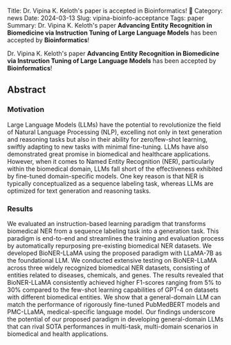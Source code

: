 Title: Dr. Vipina K. Keloth's paper is accepted in Bioinformatics! 🎉
Category: news
Date: 2024-03-13
Slug: vipina-bioinfo-acceptance
Tags: paper
Summary: Dr. Vipina K. Keloth's paper **Advancing Entity Recognition in Biomedicine via Instruction Tuning of Large Language Models** has been accepted by **Bioinformatics**!


Dr. Vipina K. Keloth's paper **Advancing Entity Recognition in Biomedicine via Instruction Tuning of Large Language Models** has been accepted by **Bioinformatics**!

## Abstract
 
### Motivation

Large Language Models (LLMs) have the potential to revolutionize the field of Natural Language Processing (NLP), excelling not only in text generation and reasoning tasks but also in their ability for zero/few-shot learning, swiftly adapting to new tasks with minimal fine-tuning. LLMs have also demonstrated great promise in biomedical and healthcare applications. However, when it comes to Named Entity Recognition (NER), particularly within the biomedical domain, LLMs fall short of the effectiveness exhibited by fine-tuned domain-specific models. One key reason is that NER is typically conceptualized as a sequence labeling task, whereas LLMs are optimized for text generation and reasoning tasks.

### Results

We evaluated an instruction-based learning paradigm that transforms biomedical NER from a sequence labeling task into a generation task. This paradigm is end-to-end and streamlines the training and evaluation process by automatically repurposing pre-existing biomedical NER datasets. We developed BioNER-LLaMA using the proposed paradigm with LLaMA-7B as the foundational LLM. We conducted extensive testing on BioNER-LLaMA across three widely recognized biomedical NER datasets, consisting of entities related to diseases, chemicals, and genes. The results revealed that BioNER-LLaMA consistently achieved higher F1-scores ranging from 5% to 30% compared to the few-shot learning capabilities of GPT-4 on datasets with different biomedical entities. We show that a general-domain LLM can match the performance of rigorously fine-tuned PubMedBERT models and PMC-LLaMA, medical-specific language model. Our findings underscore the potential of our proposed paradigm in developing general-domain LLMs that can rival SOTA performances in multi-task, multi-domain scenarios in biomedical and health applications.
